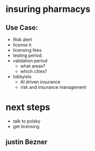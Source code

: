 # insuring pharmacys

## Use Case:
 
+ Risk alert
+ license it
+ licensing fees
+ testing period.
+ validation period
    - what areas?
    - which cities?
+ lobbyists
    - AI driven insurance
    - risk and insurance management

# next steps

+ talk to polsky
+ get licensing


## justin Bezner




